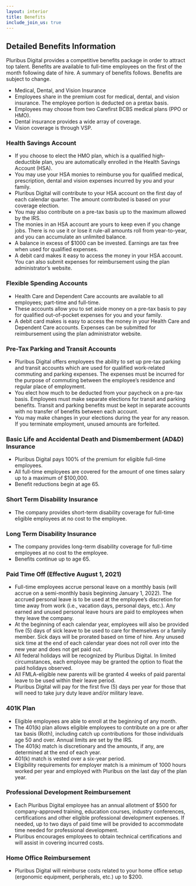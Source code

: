 ```yaml
---
layout: interior
title: Benefits
include_join_us: true
---
```


## Detailed Benefits Information

Pluribus Digital provides a competitive benefits package in order to attract top talent. Benefits are available to full-time employees on the first of the month following date of hire. A summary of benefits follows. Benefits are subject to change.

* Medical, Dental, and Vision Insurance
* Employees share in the premium cost for medical, dental, and vision insurance. The employee portion is deducted on a pretax basis.
* Employees may choose from two Carefirst BCBS medical plans (PPO or HMO).
* Dental insurance provides a wide array of coverage.
* Vision coverage is through VSP.

### Health Savings Account

* If you choose to elect the HMO plan, which is a qualified high-deductible plan, you are automatically enrolled in the Health Savings Account (HSA).
* You may use your HSA monies to reimburse you for qualified medical, prescription, dental and vision expenses incurred by you and your family.
* Pluribus Digital will contribute to your HSA account on the first day of each calendar quarter.  The amount contributed is based on your coverage election.
* You may also contribute on a pre-tax basis up to the maximum allowed by the IRS.
* The monies in an HSA account are yours to keep even if you change jobs.  There is no use it or lose it rule-all amounts roll from year-to-year, and you can accumulate an unlimited balance.
* A balance in excess of $1000 can be invested.  Earnings are tax free when used for qualified expenses.
* A debit card makes it easy to access the money in your HSA account.  You can also submit expenses for reimbursement using the plan administrator’s website.

### Flexible Spending Accounts

* Health Care and Dependent Care accounts are available to all employees; part-time and full-time.
* These accounts allow you to set aside money on a pre-tax basis to pay for qualified out-of-pocket expenses for you and your family.
* A debit card makes is easy to access the money in your Health Care and Dependent Care accounts. Expenses can be submitted for reimbursement using the plan administrator website.

### Pre-Tax Parking and Transit Accounts

* Pluribus Digital offers employees the ability to set up pre-tax parking and transit accounts which are used for qualified work-related commuting and parking expenses. The expenses must be incurred for the purpose of commuting between the employee’s residence and regular place of employment.
* You elect how much to be deducted from your paycheck on a pre-tax basis. Employees must make separate elections for transit and parking benefits. Transit and parking benefits must be kept in separate accounts with no transfer of benefits between each account.
* You may make changes in your elections during the year for any reason. If you terminate employment, unused amounts are forfeited.

### Basic Life and Accidental Death and Dismemberment (AD&D) Insurance

* Pluribus Digital pays 100% of the premium for eligible full-time employees.
* All full-time employees are covered for the amount of one times salary up to a maximum of $100,000.
* Benefit reductions begin at age 65.

### Short Term Disability Insurance

* The company provides short-term disability coverage for full-time eligible employees at no cost to the employee.

### Long Term Disability Insurance

* The company provides long-term disability coverage for full-time employees at no cost to the employee.
* Benefits continue up to age 65.

### Paid Time Off (Effective August 1, 2021)

* Full-time employees accrue personal leave on a monthly basis (will accrue on a semi-monthly basis beginning January 1, 2022). The accrued personal leave is to be used at the employee’s discretion for time away from work (i.e., vacation days, personal days, etc.).  Any earned and unused personal leave hours are paid to employees when they leave the company.
* At the beginning of each calendar year, employees will also be provided five (5) days of sick leave to be used to care for themselves or a family member.  Sick days will be prorated based on time of hire.  Any unused sick time at the end of each calendar year does not roll over into the new year and does not get paid out.
* All federal holidays will be recognized by Pluribus Digital. In limited circumstances, each employee may be granted the option to float the paid holidays observed.
* All FMLA-eligible new parents will be granted 4 weeks of paid parental leave to be used within their leave period.
* Pluribus Digital will pay for the first five (5) days per year for those that will need to take jury duty leave and/or military leave.


### 401K Plan

* Eligible employees are able to enroll at the beginning of any month.
* The 401(k) plan allows eligible employees to contribute on a pre or after tax basis (Roth), including catch up contributions for those individuals age 50 and over. Annual limits are set by the IRS.
* The 401(k) match is discretionary and the amounts, if any, are determined at the end of each year.
* 401(k) match is vested over a six-year period.
* Eligibility requirements for employer match is a minimum of 1000 hours worked per year and employed with Pluribus on the last day of the plan year.

### Professional Development Reimbursement

* Each Pluribus Digital employee has an annual allotment of $500 for company-approved training, education courses, industry conferences, certifications and other eligible professional development expenses.  If needed, up to two days of paid time will be provided to accommodate time needed for professional development.
* Pluribus encourages employees to obtain technical certifications and will assist in covering incurred costs.

### Home Office Reimbursement

* Pluribus Digital will reimburse costs related to your home office setup (ergonomic equipment, peripherals, etc.) up to $200.


